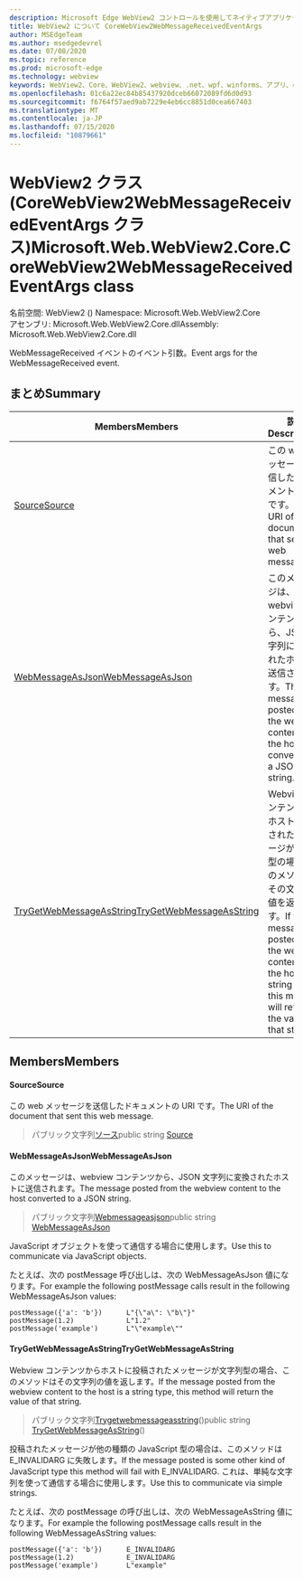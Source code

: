```yaml
---
description: Microsoft Edge WebView2 コントロールを使用してネイティブアプリケーションに web 技術 (HTML、CSS、JavaScript) を埋め込む
title: WebView2 について CoreWebView2WebMessageReceivedEventArgs
author: MSEdgeTeam
ms.author: msedgedevrel
ms.date: 07/08/2020
ms.topic: reference
ms.prod: microsoft-edge
ms.technology: webview
keywords: WebView2、Core、WebView2、webview、.net、wpf、winforms、アプリ、edge、CoreWebView2、CoreWebView2Controller、browser control、edge html、Microsoft の WebView2。 CoreWebView2WebMessageReceivedEventArgs。
ms.openlocfilehash: 01c6a22ec84b85437920dceb66072089fd6d0d93
ms.sourcegitcommit: f6764f57aed9ab7229e4eb6cc8851d0cea667403
ms.translationtype: MT
ms.contentlocale: ja-JP
ms.lasthandoff: 07/15/2020
ms.locfileid: "10879661"
---
```

# <span data-ttu-id="fb6e9-104">WebView2 クラス (CoreWebView2WebMessageReceivedEventArgs クラス)</span><span class="sxs-lookup"><span data-stu-id="fb6e9-104">Microsoft.Web.WebView2.Core.CoreWebView2WebMessageReceivedEventArgs class</span></span> 

<span data-ttu-id="fb6e9-105">名前空間: WebView2 () </span><span class="sxs-lookup"><span data-stu-id="fb6e9-105">Namespace: Microsoft.Web.WebView2.Core</span></span>\
<span data-ttu-id="fb6e9-106">アセンブリ: Microsoft.Web.WebView2.Core.dll</span><span class="sxs-lookup"><span data-stu-id="fb6e9-106">Assembly: Microsoft.Web.WebView2.Core.dll</span></span>

<span data-ttu-id="fb6e9-107">WebMessageReceived イベントのイベント引数。</span><span class="sxs-lookup"><span data-stu-id="fb6e9-107">Event args for the WebMessageReceived event.</span></span>

## <span data-ttu-id="fb6e9-108">まとめ</span><span class="sxs-lookup"><span data-stu-id="fb6e9-108">Summary</span></span>

 <span data-ttu-id="fb6e9-109">Members</span><span class="sxs-lookup"><span data-stu-id="fb6e9-109">Members</span></span>                        | <span data-ttu-id="fb6e9-110">説明</span><span class="sxs-lookup"><span data-stu-id="fb6e9-110">Descriptions</span></span>
--------------------------------|---------------------------------------------
[<span data-ttu-id="fb6e9-111">Source</span><span class="sxs-lookup"><span data-stu-id="fb6e9-111">Source</span></span>](#source) | <span data-ttu-id="fb6e9-112">この web メッセージを送信したドキュメントの URI です。</span><span class="sxs-lookup"><span data-stu-id="fb6e9-112">The URI of the document that sent this web message.</span></span>
[<span data-ttu-id="fb6e9-113">WebMessageAsJson</span><span class="sxs-lookup"><span data-stu-id="fb6e9-113">WebMessageAsJson</span></span>](#webmessageasjson) | <span data-ttu-id="fb6e9-114">このメッセージは、webview コンテンツから、JSON 文字列に変換されたホストに送信されます。</span><span class="sxs-lookup"><span data-stu-id="fb6e9-114">The message posted from the webview content to the host converted to a JSON string.</span></span>
[<span data-ttu-id="fb6e9-115">TryGetWebMessageAsString</span><span class="sxs-lookup"><span data-stu-id="fb6e9-115">TryGetWebMessageAsString</span></span>](#trygetwebmessageasstring) | <span data-ttu-id="fb6e9-116">Webview コンテンツからホストに投稿されたメッセージが文字列型の場合、このメソッドはその文字列の値を返します。</span><span class="sxs-lookup"><span data-stu-id="fb6e9-116">If the message posted from the webview content to the host is a string type, this method will return the value of that string.</span></span>

## <span data-ttu-id="fb6e9-117">Members</span><span class="sxs-lookup"><span data-stu-id="fb6e9-117">Members</span></span>

#### <span data-ttu-id="fb6e9-118">Source</span><span class="sxs-lookup"><span data-stu-id="fb6e9-118">Source</span></span> 

<span data-ttu-id="fb6e9-119">この web メッセージを送信したドキュメントの URI です。</span><span class="sxs-lookup"><span data-stu-id="fb6e9-119">The URI of the document that sent this web message.</span></span>

> <span data-ttu-id="fb6e9-120">パブリック文字列[ソース](#source)</span><span class="sxs-lookup"><span data-stu-id="fb6e9-120">public string [Source](#source)</span></span>

#### <span data-ttu-id="fb6e9-121">WebMessageAsJson</span><span class="sxs-lookup"><span data-stu-id="fb6e9-121">WebMessageAsJson</span></span> 

<span data-ttu-id="fb6e9-122">このメッセージは、webview コンテンツから、JSON 文字列に変換されたホストに送信されます。</span><span class="sxs-lookup"><span data-stu-id="fb6e9-122">The message posted from the webview content to the host converted to a JSON string.</span></span>

> <span data-ttu-id="fb6e9-123">パブリック文字列[Webmessageasjson](#webmessageasjson)</span><span class="sxs-lookup"><span data-stu-id="fb6e9-123">public string [WebMessageAsJson](#webmessageasjson)</span></span>

<span data-ttu-id="fb6e9-124">JavaScript オブジェクトを使って通信する場合に使用します。</span><span class="sxs-lookup"><span data-stu-id="fb6e9-124">Use this to communicate via JavaScript objects.</span></span>

<span data-ttu-id="fb6e9-125">たとえば、次の postMessage 呼び出しは、次の WebMessageAsJson 値になります。</span><span class="sxs-lookup"><span data-stu-id="fb6e9-125">For example the following postMessage calls result in the following WebMessageAsJson values:</span></span>

```
postMessage({'a': 'b'})      L"{\"a\": \"b\"}"
postMessage(1.2)             L"1.2"
postMessage('example')       L"\"example\""
```

#### <span data-ttu-id="fb6e9-126">TryGetWebMessageAsString</span><span class="sxs-lookup"><span data-stu-id="fb6e9-126">TryGetWebMessageAsString</span></span> 

<span data-ttu-id="fb6e9-127">Webview コンテンツからホストに投稿されたメッセージが文字列型の場合、このメソッドはその文字列の値を返します。</span><span class="sxs-lookup"><span data-stu-id="fb6e9-127">If the message posted from the webview content to the host is a string type, this method will return the value of that string.</span></span>

> <span data-ttu-id="fb6e9-128">パブリック文字列[Trygetwebmessageasstring](#trygetwebmessageasstring)()</span><span class="sxs-lookup"><span data-stu-id="fb6e9-128">public string [TryGetWebMessageAsString](#trygetwebmessageasstring)()</span></span>

<span data-ttu-id="fb6e9-129">投稿されたメッセージが他の種類の JavaScript 型の場合は、このメソッドは E_INVALIDARG に失敗します。</span><span class="sxs-lookup"><span data-stu-id="fb6e9-129">If the message posted is some other kind of JavaScript type this method will fail with E_INVALIDARG.</span></span> <span data-ttu-id="fb6e9-130">これは、単純な文字列を使って通信する場合に使用します。</span><span class="sxs-lookup"><span data-stu-id="fb6e9-130">Use this to communicate via simple strings.</span></span>

<span data-ttu-id="fb6e9-131">たとえば、次の postMessage の呼び出しは、次の WebMessageAsString 値になります。</span><span class="sxs-lookup"><span data-stu-id="fb6e9-131">For example the following postMessage calls result in the following WebMessageAsString values:</span></span>

```
postMessage({'a': 'b'})      E_INVALIDARG
postMessage(1.2)             E_INVALIDARG
postMessage('example')       L"example"
```

